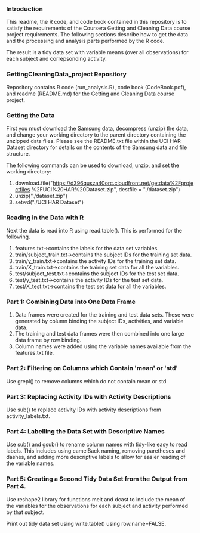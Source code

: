 ### Introduction
This readme, the R code, and code book contained in this repository is to 
satisfy the requirements of the Coursera Getting and Cleaning Data course
project requirements. The following sections describe how to get the data and 
the processing and analysis parts performed by the R code.

The result is a tidy data set with variable means (over all observations) 
for each subject and correpsonding activity.

### GettingCleaningData_project Repository
Repository contains R code (run_analysis.R), code book (CodeBook.pdf), and
readme (README.md) for the Getting and Cleaning Data course project.

### Getting the Data
First you must download the Samsung data, decompress (unzip) the data, and
change your working directory to the parent directory containing the unzipped
data files. Please see the README.txt file within the UCI HAR Dataset directory
for details on the contents of the Samsung data and file structure.

The following commands can be used to download, unzip, and set the working
directory:

1.  download.file("https://d396qusza40orc.cloudfront.net/getdata%2Fprojectfiles
%2FUCI%20HAR%20Dataset.zip", destfile = "./dataset.zip")
2.  unzip("./dataset.zip")
3.  setwd("./UCI HAR Dataset")

### Reading in the Data with R
Next the data is read into R using read.table(). This is performed for the
following.
1.  features.txt->contains the labels for the data set variables.
2.  train/subject_train.txt->contains the subject IDs for the training set data.
3.  train/y_train.txt->contains the activity IDs for the training set data.
4.  train/X_train.txt->contains the training set data for all the variables.
5.  test/subject_test.txt->contains the subject IDs for the test set data.
6.  test/y_test.txt->contains the activity IDs for the test set data.
7.  test/X_test.txt->contains the test set data for all the variables.

### Part 1: Combining Data into One Data Frame
1.  Data frames were created for the training and test data sets. These were
generated by column binding the subject IDs, activities, and variable data.
2.  The training and test data frames were then combined into one large data frame
by row binding.
3.  Column names were added using the variable names available from the features.txt
file.

### Part 2: Filtering on Columns which Contain 'mean' or 'std'
Use grepl() to remove columns which do not contain mean or std

### Part 3: Replacing Activity IDs with Activity Descriptions 
Use sub() to replace activity IDs with activity descriptions from
activity_labels.txt.

### Part 4: Labelling the Data Set with Descriptive Names
Use sub() and gsub() to rename column names with tidy-like easy to read labels.
This includes using camelBack naming, removing paretheses and dashes, and
adding more descriptive labels to allow for easier reading of the variable names.

### Part 5: Creating a Second Tidy Data Set from the Output from Part 4.
Use reshape2 library for functions melt and dcast to include the mean of the
variables for the observations for each subject and activity performed by that 
subject.

Print out tidy data set using write.table() using row.name=FALSE.

